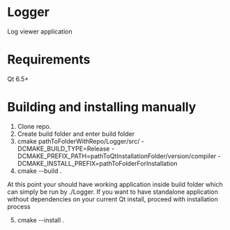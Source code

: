 # Logger

Log viewer application

# Requirements
Qt 6.5+
# Building and installing manually

1) Clone repo.
2) Create build folder and enter build folder
3) cmake pathToFolderWithRepo/Logger/src/ -DCMAKE_BUILD_TYPE=Release -DCMAKE_PREFIX_PATH=pathToQtInstallationFolder/version/compiler -DCMAKE_INSTALL_PREFIX=pathToFolderForInstallation
4) cmake --build .

At this point your should have working application inside build folder which can simply be run by ./Logger.
If you want to have standalone application without dependencies on your current Qt install, proceed with installation process

5) cmake --install .
